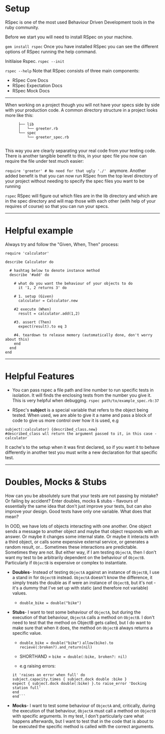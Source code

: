 # Setup

RSpec is one of the most used Behaviour Driven Development tools in the ruby community.

Before we start you will need to install RSpec on your machine.

```gem install rspec```
Once you have installed RSpec you can see the different options of RSpec running the help command.

Initilaise Rspec.
```rspec --init```

```rspec --help```
Note that RSpec consists of three main components:
* RSpec Core Docs
* RSpec Expectation Docs
* RSpec Mock Docs

***

When working on a project though you will not have your specs side by side with your production code. A common directory structure in a project looks more like this:

```
      ├── lib
      │   └── greeter.rb
      └── spec
          └── greeter_spec.rb
         
```         
          
This way you are clearly separating your real code from your testing code. There is another tangible benefit to this, in your spec file you now can require the file under test much easier:

```require 'greeter' # No need for that ugly './' ``` anymore. Another added benefit is that you can now run RSpec from the top level directory of your project without needing to specify the spec files you want to be running

```rspec``` RSpec will figure out which files are in the lib directory and which are in the spec directory and will map those with each other (with help of your requires of course) so that you can run your specs.

---

# Helpful example

Always try and follow the "Given, When, Then" process:

```
require 'calculator'

describe Calculator do

  # hashtag below to denote instance method
  describe '#add' do
  
    # what do you want the behaviour of your objects to do
      it '1, 2 returns 3' do
      
    # 1. setup (Given)	
      calculator = Calculator.new
      
    #2 execute (When)
      result = calculator.add(1,2)
      
    #3. assert (Then)
      expect(result).to eq 3
      
    #4. teardown to release memory (automatically done, don't worry about this)
    end
  end
end
```

---

# Helpful Features

* You can pass rspec a file path and line number to run specific tests in isolation. It will finds the enclosing tests from the number you give it. This is very helpful when debugging. ```rspec path/to/example_spec.rb:37```

*  RSpec's **subject** is a special variable that refers to the object being tested. When used, we are able to give it a name
and pass a block of code to give us more control over how it is used, e.g
```describe Calculator do
subject(:calculator) {described_class.new}
#described_class wll return the argument passed to it, in this case - calculator
```
It cache's to the setup when it was first declared, so if you want it to behave differently in another test you must write a new declaration for that specific test.

---

# Doubles, Mocks & Stubs

How can you be absolutely sure that your tests are not passing by mistake? Or failing by accident? Enter doubles, mocks & stubs  - flavours of essentially the same idea that don't just improve your tests, but can also improve your design. Good tests have only one variable. What does that mean?

In OOD, we have lots of objects interacting with one another. One object sends a message to another object and maybe that object responds with an answer. Or maybe it changes some internal state. Or maybe it interacts with a third object, or calls some expensive external service, or generates a random result, or...
Sometimes these interactions are predictable. Sometimes they are not. But either way, if I am testing ```ObjectA```, then I don't want my test to be arbitrarily dependent on the behaviour of ```ObjectB```. Particularly if ```ObjectB``` is expensive or complex to instantiate.

* **Doubles**-
Instead of testing ```ObjectA``` against an instance of ```ObjectB```, I use a stand in for ```ObjectB``` instead. ```ObjectA``` doesn't know the difference, it simply treats the double as if were an instance of ```ObjectB```, but it's not - it's a dummy that I've set up with static (and therefore not variable) values.

    * ```double_bike = double("bike")```

* **Stubs**-
I want to test some behaviour of ```ObjectA```, but during the execution of that behaviour, ```ObjectA``` calls a method on ```ObjectB```. I don't need to test that the method on ObjectB gets called, but I do want to make sure that when it does, the method on ```ObjectB``` always returns a specific value.

     * ```double_bike = double("bike")```
     ```allow(bike).to recieve(:broken?).and_return(nil) ```
     * SHORTHAND = ```bike = double(:bike, broken?: nil)```
     
     * e.g raising errors:
     ```describe 'dock' do
     it 'raises an error when full' do
    subject.capacity.times { subject.dock double :bike }
    expect { subject.dock double(:bike) }.to raise_error 'Docking station full'
     end
    end```

* **Mocks**-
I want to test some behaviour of ```ObjectA``` and, critically, during the execution of that behaviour, ```ObjectA``` must call a method on ```ObjectB``` with specific arguments. In my test, I don't particularly care what happens afterwards, but I want to test that in the code that is about to be executed the specific method is called with the correct arguments.
